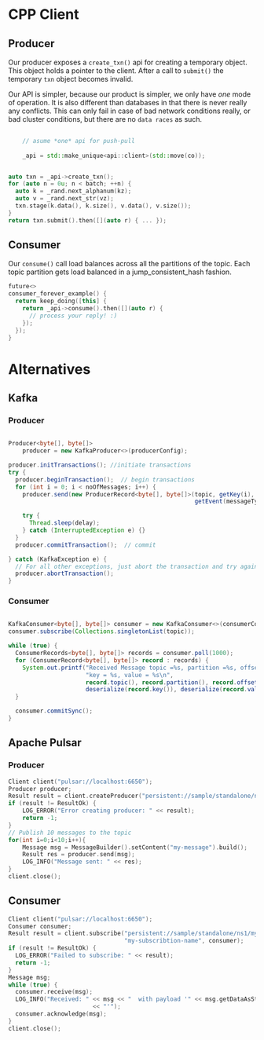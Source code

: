 # CPP Client

## Producer

Our producer exposes a `create_txn()` api for creating a temporary object.
This object holds a pointer to the client. After a call to `submit()`
the temporary `txn` object becomes invalid.

Our API is simpler, because our product is simpler, we only have
*one* mode of operation. It is also different than databases in that
there is never really any conflicts. This can only fail in case 
of bad network conditions really, or bad cluster conditions, 
but there are no `data races` as such. 

```cpp
 
    // asume *one* api for push-pull
    
    _api = std::make_unique<api::client>(std::move(co));
```

```cpp

auto txn = _api->create_txn();
for (auto n = 0u; n < batch; ++n) {
  auto k = _rand.next_alphanum(kz);
  auto v = _rand.next_str(vz);
  txn.stage(k.data(), k.size(), v.data(), v.size());
}
return txn.submit().then([](auto r) { ... });

```

## Consumer 

Our `consume()` call load balances across all the partitions of the topic.
Each topic partition gets load balanced in a jump_consistent_hash fashion.


```cpp 
future<>
consumer_forever_example() {
  return keep_doing([this] {
    return _api->consume().then([](auto r) {
      // process your reply! :)
    });
  });
}
```

# Alternatives
## Kafka

### Producer

```java 

Producer<byte[], byte[]>
    producer = new KafkaProducer<>(producerConfig);

producer.initTransactions(); //initiate transactions
try {
  producer.beginTransaction();  // begin transactions
  for (int i = 0; i < noOfMessages; i++) {
    producer.send(new ProducerRecord<byte[], byte[]>(topic, getKey(i),
                                                     getEvent(messageType, i)));

    try {
      Thread.sleep(delay);
    } catch (InterruptedException e) {}
  }
  producer.commitTransaction();  // commit

} catch (KafkaException e) {
  // For all other exceptions, just abort the transaction and try again.
  producer.abortTransaction();
}
```

### Consumer 

```java

KafkaConsumer<byte[], byte[]> consumer = new KafkaConsumer<>(consumerConfig);
consumer.subscribe(Collections.singletonList(topic));

while (true) {
  ConsumerRecords<byte[], byte[]> records = consumer.poll(1000);
  for (ConsumerRecord<byte[], byte[]> record : records) {
    System.out.printf("Received Message topic =%s, partition =%s, offset = %d, "
                      "key = %s, value = %s\n",
                      record.topic(), record.partition(), record.offset(),
                      deserialize(record.key()), deserialize(record.value()));
  }

  consumer.commitSync();
}
```

## Apache Pulsar

### Producer 

```cpp
Client client("pulsar://localhost:6650");
Producer producer;
Result result = client.createProducer("persistent://sample/standalone/ns1/my-topic", producer);
if (result != ResultOk) {
    LOG_ERROR("Error creating producer: " << result);
    return -1;
}
// Publish 10 messages to the topic
for(int i=0;i<10;i++){
    Message msg = MessageBuilder().setContent("my-message").build();
    Result res = producer.send(msg);
    LOG_INFO("Message sent: " << res);
}
client.close();
```

## Consumer


```cpp 
Client client("pulsar://localhost:6650");
Consumer consumer;
Result result = client.subscribe("persistent://sample/standalone/ns1/my-topic",
                                 "my-subscribtion-name", consumer);
if (result != ResultOk) {
  LOG_ERROR("Failed to subscribe: " << result);
  return -1;
}
Message msg;
while (true) {
  consumer.receive(msg);
  LOG_INFO("Received: " << msg << "  with payload '" << msg.getDataAsString()
                        << "'");
  consumer.acknowledge(msg);
}
client.close();
```
